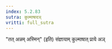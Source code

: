 ```yaml
---
index: 5.2.83
sutra: कुल्माषादञ्
vritti: full_sutra
---
```


"तत् अन्नम् अस्मिन्" (इति) संज्ञायाम् कुल्माषात्  प्राये अञ्